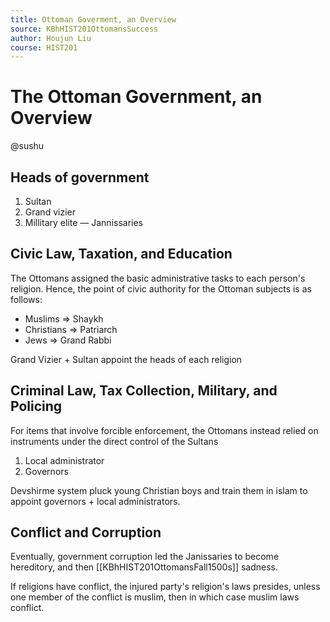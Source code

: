 ```yaml
---
title: Ottoman Goverment, an Overview
source: KBhHIST201OttomansSuccess
author: Houjun Liu
course: HIST201
---
```


# The Ottoman Government, an Overview

@sushu

## Heads of government
1. Sultan
2. Grand vizier
3. Millitary elite — Jannissaries

## Civic Law, Taxation, and Education 
The Ottomans assigned the basic administrative tasks to each person's religion. Hence, the point of civic authority for the Ottoman subjects is as follows:

* Muslims => Shaykh
* Christians => Patriarch
* Jews => Grand Rabbi

Grand Vizier + Sultan appoint the heads of each religion

## Criminal Law, Tax Collection, Military, and Policing
For items that involve forcible enforcement, the Ottomans instead relied on instruments under the direct control of the Sultans

1. Local administrator
2. Governors

Devshirme system pluck young Christian boys and train them in islam to appoint governors + local administrators. 

## Conflict and Corruption

Eventually, government corruption led the Janissaries to become hereditory, and then [[KBhHIST201OttomansFall1500s]] sadness.

If religions have conflict, the injured party's religion's laws presides, unless one member of the conflict is muslim, then in which case muslim laws conflict.
